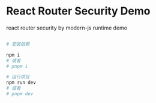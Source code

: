 # React Router Security Demo

react router security by modern-js runtime demo

```bash

# 安装依赖

npm i
# 或者
# pnpm i

# 运行项目
npm run dev
# 或者
# pnpm dev

```
